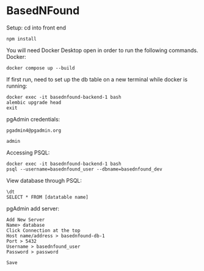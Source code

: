 # BasedNFound

Setup:
cd into front end

    npm install

You will need Docker Desktop open in order to run the following commands.
Docker:

    docker compose up --build

If first run, need to set up the db table on a new terminal while docker is running:

    docker exec -it basednfound-backend-1 bash
    alembic upgrade head
    exit

pgAdmin credentials:

    pgadmin4@pgadmin.org

    admin

Accessing PSQL:

    docker exec -it basednfound-backend-1 bash
    psql --username=basednfound_user --dbname=basednfound_dev

View database through PSQL:

    \dt
    SELECT * FROM [datatable name]

pgAdmin add server:

    Add New Server
    Name> database
    Click Connection at the top
    Host name/address > basednfound-db-1
    Port > 5432
    Username > basednfound_user
    Password > password

    Save
